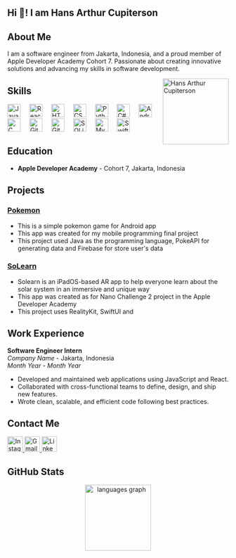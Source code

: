 <h2 align="left">Hi 👋! I am Hans Arthur Cupiterson</h2>

## About Me
I am a software engineer from Jakarta, Indonesia, and a proud member of Apple Developer Academy Cohort 7. Passionate about creating innovative solutions and advancing my skills in software development.

<img align="right" height="150" src="https://media.licdn.com/dms/image/D4E03AQFvX6YPoUEkwA/profile-displayphoto-shrink_400_400/0/1700549334821?e=1715212800&v=beta&t=oRcGepNR_N_dtVia3H4IHugH-GdlrAERYwND_KmnRrQ" alt="Hans Arthur Cupiterson" />

## Skills
<div align="left">
  <img src="https://cdn.jsdelivr.net/gh/devicons/devicon/icons/javascript/javascript-original.svg" height="30" alt="JavaScript logo" />
  <img width="12" />
  <img src="https://cdn.jsdelivr.net/gh/devicons/devicon/icons/react/react-original.svg" height="30" alt="React logo" />
  <img width="12" />
  <img src="https://cdn.jsdelivr.net/gh/devicons/devicon/icons/html5/html5-original.svg" height="30" alt="HTML5 logo" />
  <img width="12" />
  <img src="https://cdn.jsdelivr.net/gh/devicons/devicon/icons/css3/css3-original.svg" height="30" alt="CSS3 logo" />
  <img width="12" />
  <img src="https://cdn.jsdelivr.net/gh/devicons/devicon/icons/python/python-original.svg" height="30" alt="Python logo" />
  <img width="12" />
  <img src="https://cdn.jsdelivr.net/gh/devicons/devicon/icons/csharp/csharp-original.svg" height="30" alt="C# logo" />
  <img width="12" />
  <img src="https://cdn.jsdelivr.net/gh/devicons/devicon/icons/androidstudio/androidstudio-original.svg" height="30" alt="Android Studio logo" />
  <img width="12" />
  <img src="https://cdn.jsdelivr.net/gh/devicons/devicon/icons/c/c-original.svg" height="30" alt="C logo" />
  <img width="12" />
  <img src="https://cdn.jsdelivr.net/gh/devicons/devicon/icons/github/github-original.svg" height="30" alt="GitHub logo" />
  <img width="12" />
  <img src="https://cdn.jsdelivr.net/gh/devicons/devicon/icons/git/git-original.svg" height="30" alt="Git logo" />
  <img width="12" />
  <img src="https://cdn.jsdelivr.net/gh/devicons/devicon/icons/sqlite/sqlite-original.svg" height="30" alt="SQLite logo" />
  <img width="12" />
  <img src="https://cdn.jsdelivr.net/gh/devicons/devicon/icons/mysql/mysql-original.svg" height="30" alt="MySQL logo" />
  <img width="12" />
  <img src="https://cdn.jsdelivr.net/gh/devicons/devicon/icons/swift/swift-original.svg" height="30" alt="Swift logo" />
</div>

## Education
- **Apple Developer Academy** - Cohort 7, Jakarta, Indonesia

## Projects
### [Pokemon](https://github.com/KetsunoAna117/Pokemon)
- This is a simple pokemon game for Android app
- This app was created for my mobile programming final project
- This project used Java as the programming language, PokeAPI for generating data and Firebase for store user's data

### [SoLearn](https://github.com/KetsunoAna117/SoLearn)
- Solearn is an iPadOS-based AR app to help everyone learn about the solar system in an immersive and unique way
- This app was created as for Nano Challenge 2 project in the Apple Developer Academy
- This project uses RealityKit, SwiftUI and 

## Work Experience
**Software Engineer Intern**  
*Company Name* - Jakarta, Indonesia  
*Month Year - Month Year*  
- Developed and maintained web applications using JavaScript and React.
- Collaborated with cross-functional teams to define, design, and ship new features.
- Wrote clean, scalable, and efficient code following best practices.

## Contact Me
<div align="left">
  <a href="https://www.instagram.com/hnsarth/" target="_blank">
    <img src="https://img.shields.io/static/v1?message=Instagram&logo=instagram&label=&color=E4405F&logoColor=white&labelColor=&style=for-the-badge" height="35" alt="Instagram logo" />
  </a>
  <a href="mailto:hnsarthh@gmail.com" target="_blank">
    <img src="https://img.shields.io/static/v1?message=Gmail&logo=gmail&label=&color=D14836&logoColor=white&labelColor=&style=for-the-badge" height="35" alt="Gmail logo" />
  </a>
  <a href="https://www.linkedin.com/in/hans-arthur-cupiterson/" target="_blank">
    <img src="https://img.shields.io/static/v1?message=LinkedIn&logo=linkedin&label=&color=0077B5&logoColor=white&labelColor=&style=for-the-badge" height="35" alt="LinkedIn logo" />
  </a>
</div>

## GitHub Stats
<div align="center">
  <img src="https://github-readme-stats.vercel.app/api/top-langs?username=Ketsunoana117&locale=en&hide_title=false&layout=compact&card_width=320&langs_count=5&theme=dracula&hide_border=false" height="150" alt="languages graph" />
</div>
